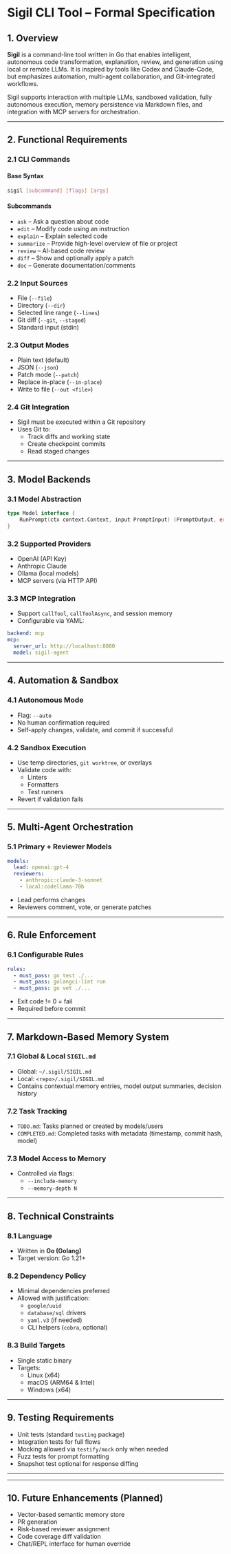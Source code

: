 # Sigil CLI Tool – Formal Specification

## 1. Overview

**Sigil** is a command-line tool written in Go that enables intelligent, autonomous code transformation, explanation, review, and generation using local or remote LLMs. It is inspired by tools like Codex and Claude-Code, but emphasizes automation, multi-agent collaboration, and Git-integrated workflows.

Sigil supports interaction with multiple LLMs, sandboxed validation, fully autonomous execution, memory persistence via Markdown files, and integration with MCP servers for orchestration.

---

## 2. Functional Requirements

### 2.1 CLI Commands

#### Base Syntax
~~~sh
sigil [subcommand] [flags] [args]
~~~

#### Subcommands
- `ask` – Ask a question about code
- `edit` – Modify code using an instruction
- `explain` – Explain selected code
- `summarize` – Provide high-level overview of file or project
- `review` – AI-based code review
- `diff` – Show and optionally apply a patch
- `doc` – Generate documentation/comments

### 2.2 Input Sources
- File (`--file`)
- Directory (`--dir`)
- Selected line range (`--lines`)
- Git diff (`--git`, `--staged`)
- Standard input (stdin)

### 2.3 Output Modes
- Plain text (default)
- JSON (`--json`)
- Patch mode (`--patch`)
- Replace in-place (`--in-place`)
- Write to file (`--out <file>`)

### 2.4 Git Integration
- Sigil must be executed within a Git repository
- Uses Git to:
  - Track diffs and working state
  - Create checkpoint commits
  - Read staged changes

---

## 3. Model Backends

### 3.1 Model Abstraction

~~~go
type Model interface {
    RunPrompt(ctx context.Context, input PromptInput) (PromptOutput, error)
}
~~~

### 3.2 Supported Providers
- OpenAI (API Key)
- Anthropic Claude
- Ollama (local models)
- MCP servers (via HTTP API)

### 3.3 MCP Integration
- Support `callTool`, `callToolAsync`, and session memory
- Configurable via YAML:

~~~yaml
backend: mcp
mcp:
  server_url: http://localhost:8080
  model: sigil-agent
~~~

---

## 4. Automation & Sandbox

### 4.1 Autonomous Mode
- Flag: `--auto`
- No human confirmation required
- Self-apply changes, validate, and commit if successful

### 4.2 Sandbox Execution
- Use temp directories, `git worktree`, or overlays
- Validate code with:
  - Linters
  - Formatters
  - Test runners
- Revert if validation fails

---

## 5. Multi-Agent Orchestration

### 5.1 Primary + Reviewer Models

~~~yaml
models:
  lead: openai:gpt-4
  reviewers:
    - anthropic:claude-3-sonnet
    - local:codellama-70b
~~~

- Lead performs changes
- Reviewers comment, vote, or generate patches

---

## 6. Rule Enforcement

### 6.1 Configurable Rules

~~~yaml
rules:
  - must_pass: go test ./...
  - must_pass: golangci-lint run
  - must_pass: go vet ./...
~~~

- Exit code != 0 = fail
- Required before commit

---

## 7. Markdown-Based Memory System

### 7.1 Global & Local `SIGIL.md`
- Global: `~/.sigil/SIGIL.md`
- Local: `<repo>/.sigil/SIGIL.md`
- Contains contextual memory entries, model output summaries, decision history

### 7.2 Task Tracking
- `TODO.md`: Tasks planned or created by models/users
- `COMPLETED.md`: Completed tasks with metadata (timestamp, commit hash, model)

### 7.3 Model Access to Memory
- Controlled via flags:
  - `--include-memory`
  - `--memory-depth N`

---

## 8. Technical Constraints

### 8.1 Language
- Written in **Go (Golang)**
- Target version: Go 1.21+

### 8.2 Dependency Policy
- Minimal dependencies preferred
- Allowed with justification:
  - `google/uuid`
  - `database/sql` drivers
  - `yaml.v3` (if needed)
  - CLI helpers (`cobra`, optional)

### 8.3 Build Targets
- Single static binary
- Targets:
  - Linux (x64)
  - macOS (ARM64 & Intel)
  - Windows (x64)

---

## 9. Testing Requirements

- Unit tests (standard `testing` package)
- Integration tests for full flows
- Mocking allowed via `testify/mock` only when needed
- Fuzz tests for prompt formatting
- Snapshot test optional for response diffing

---

---

## 10. Future Enhancements (Planned)

- Vector-based semantic memory store
- PR generation
- Risk-based reviewer assignment
- Code coverage diff validation
- Chat/REPL interface for human override
